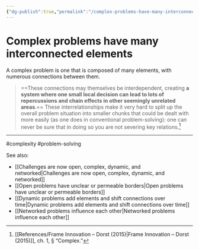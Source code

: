 ```yaml
---
{"dg-publish":true,"permalink":"/complex-problems-have-many-interconnected-elements/"}
---
```



# Complex problems have many interconnected elements

A complex problem is one that is composed of many elements, with numerous connections between them.

> ==These connections may themselves be interdependent, creating **a system where one small local decision can lead to lots of repercussions and chain effects in other seemingly unrelated areas**.== These interrelationships make it very hard to split up the overall problem situation into smaller chunks that could be dealt with more easily (as one does in conventional problem-solving): one can never be sure that in doing so you are not severing key relations.[^1]


---
#complexity #problem-solving 

See also:
- [[Challenges are now open, complex, dynamic, and networked\|Challenges are now open, complex, dynamic, and networked]]
- [[Open problems have unclear or permeable borders\|Open problems have unclear or permeable borders]]
- [[Dynamic problems add elements and shift connections over time\|Dynamic problems add elements and shift connections over time]]
- [[Networked problems influence each other\|Networked problems influence each other]]

[^1]: [[References/Frame Innovation – Dorst (2015)\|Frame Innovation – Dorst (2015)]], ch. 1, § “Complex.”